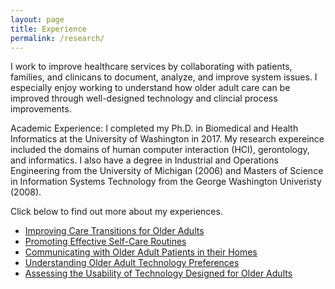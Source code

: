 ```yaml
---
layout: page
title: Experience
permalink: /research/
---
```

I work to improve healthcare services by collaborating with patients, families, and clinicans to document, analyze, and improve system issues. I especially enjoy working to understand how older adult care can be improved through well-designed technology and clincial process improvements.
</p>
Academic Experience:
I completed my Ph.D. in Biomedical and Health Informatics at the University of Washington in 2017. My research expereince included the domains of human computer interaction (HCI), gerontology, and informatics. I also have a degree in Industrial and Operations Engineering from the University of Michigan (2006) and Masters of Science in Information Systems Technology from the George Washington Univeristy (2008).
</p>
Click below to find out more about my experiences.

  <ul class="">
    <li>
     <a class="" href="/images/Improving Care Transitions.pdf" role="button" target="_blank">Improving Care Transitions for Older Adults</a>
    </li>
    <li>
     <a class="" href="/images/Promoting Effective Self-Care Routines.pdf" role="button" target="_blank">Promoting Effective Self-Care Routines</a>
    </li>
    <li>
     <a class="" href="/images/Communicating.pdf" role="button" target="_blank">Communicating with Older Adult Patients in their Homes</a>
    </li>
    <li>
     <a class="" href="/images/Undestanding OA Preferences.pdf" role="button" target="_blank">Understanding Older Adult Technology Preferences</a>
    </li>
    <li>
     <a class="" href="/images/Usability.pdf" role="button" target="_blank">Assessing the Usability of Technology Designed for Older Adults</a>
    </li>
  </ul>
  <p>
  </p>
